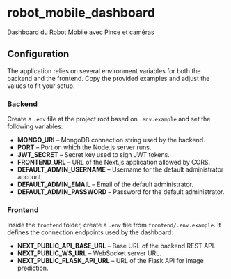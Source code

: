 # robot_mobile_dashboard

Dashboard du Robot Mobile avec Pince et caméras

## Configuration

The application relies on several environment variables for both the backend
and the frontend. Copy the provided examples and adjust the values to fit your
setup.

### Backend

Create a `.env` file at the project root based on `.env.example` and set the
following variables:

- **MONGO_URI** – MongoDB connection string used by the backend.
- **PORT** – Port on which the Node.js server runs.
- **JWT_SECRET** – Secret key used to sign JWT tokens.
- **FRONTEND_URL** – URL of the Next.js application allowed by CORS.
- **DEFAULT_ADMIN_USERNAME** – Username for the default administrator account.
- **DEFAULT_ADMIN_EMAIL** – Email of the default administrator.
- **DEFAULT_ADMIN_PASSWORD** – Password for the default administrator.

### Frontend

Inside the `frontend` folder, create a `.env` file from `frontend/.env.example`.
It defines the connection endpoints used by the dashboard:

- **NEXT_PUBLIC_API_BASE_URL** – Base URL of the backend REST API.
- **NEXT_PUBLIC_WS_URL** – WebSocket server URL.
- **NEXT_PUBLIC_FLASK_API_URL** – URL of the Flask API for image prediction.
